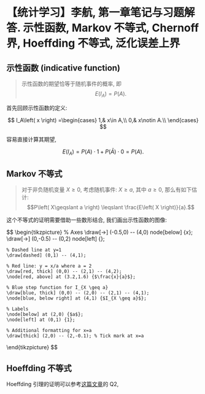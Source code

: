 # 【统计学习】李航, 第一章笔记与习题解答. 示性函数, Markov 不等式, Chernoff 界, Hoeffding 不等式, 泛化误差上界

## 示性函数 (indicative function)
> 示性函数的期望恰等于随机事件的概率, 即
> $$E\left( I_A \right) =P\left( A \right) .$$

首先回顾示性函数的定义:

$$
I_A\left( x \right) =\begin{cases}
	1,&		x\in A,\\
	0,&		x\notin A.\\
\end{cases}
$$

容易直接计算其期望,

$$
E\left( I_A \right) =P\left( A \right) \cdot 1+P\left( \bar{A} \right) \cdot 0=P\left( A \right) .
$$

## Markov 不等式
> 对于非负随机变量 $X\geqslant0$, 考虑随机事件: $X\geqslant a$, 其中 $a\geqslant0$, 那么有如下估计:
> $$P\left( X\geqslant a \right) \leqslant \frac{E\left( X \right)}{a}.$$

这个不等式的证明需要借助一些数形结合, 我们画出示性函数的图像:

$$
\begin{tikzpicture}
    % Axes
    \draw[->] (-0.5,0) -- (4,0) node[below] {$x$};
    \draw[->] (0,-0.5) -- (0,2) node[left] {};

    % Dashed line at y=1
    \draw[dashed] (0,1) -- (4,1);
    
    % Red line: y = x/a where a = 2
    \draw[red, thick] (0,0) -- (2,1) -- (4,2);
    \node[red, above] at (3.2,1.6) {$\frac{x}{a}$};

    % Blue step function for I_{X \geq a}
    \draw[blue, thick] (0,0) -- (2,0) -- (2,1) -- (4,1);
    \node[blue, below right] at (4,1) {$I_{X \geq a}$};
    
    % Labels
    \node[below] at (2,0) {$a$};
    \node[left] at (0,1) {1};
    
    % Additional formatting for x=a
    \draw[thick] (2,0) -- (2,-0.1); % Tick mark at x=a
\end{tikzpicture}
$$



## Hoeffding 不等式
Hoeffding 引理的证明可以参考[这篇文章](https://mp.weixin.qq.com/s/olxUqEp8m0v97lAfB3xF9g)的 Q2, 